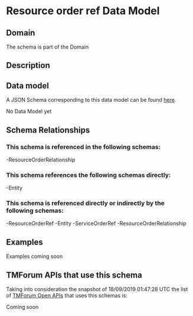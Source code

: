 # Resource order ref Data Model

## Domain

The  schema is part of the  Domain

## Description



## Data model

A JSON Schema corresponding to this data model can be found
[here](https://github.com/tmforum-rand/schemas/blob/master/Resource/ResourceOrderRef.schema.json).

No Data Model yet

## Schema Relationships

### This schema is referenced in the following schemas:

-ResourceOrderRelationship

### This schema references the following schemas directly:

-Entity

### This schema is referenced directly or indirectly by the following schemas:

-ResourceOrderRef
-Entity
-ServiceOrderRef
-ResourceOrderRelationship



## Examples

Examples coming soon

## TMForum APIs that use this schema

Taking into consideration the snapshot of 18/09/2019 01:47:28 UTC the list of [TMForum Open APIs](https://www.tmforum.org/open-apis/) that uses this schemas is:

Coming soon